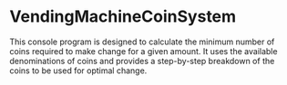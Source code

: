 # VendingMachineCoinSystem
This console program is designed to calculate the minimum number of coins required to make change for a given amount. It uses the available denominations of coins and provides a step-by-step breakdown of the coins to be used for optimal change.
